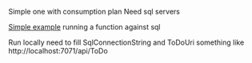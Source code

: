 

Simple one with consumption plan
Need sql servers

[Simple example](https://github.com/desinole/azure-sql-binding-func-dotnet-todo) running a function against sql

Run locally
need to fill SqlConnectionString and ToDoUri something like http://localhost:7071/api/ToDo


